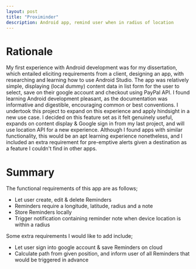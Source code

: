 ```yaml
---
layout: post
title: "Proximinder"
description: Android app, remind user when in radius of location
---
```


Rationale 
=========== 

My first experience with Android development was for my dissertation, which entailed eliciting requirements from a client, designing an app, with researching and learning how to use Android Studio. 
The app was relatively simple, displaying (local dummy) content data in list form for the user to select, save on their google account and checkout using PayPal API. 
I found learning Android development pleasant, as the documentation was informative and digestible, encouraging common or best conventions.
I undertook this project to expand on this experience and apply hindsight in a new use case. 
I decided on this feature set as it felt genuinely useful, expands on content display & Google sign in from my last project, and will use location API for a new experience. 
Although I found apps with similar functionality, this would be an apt learning experience nonetheless, and I included an extra requirement for pre-emptive alerts given a destination as a feature I couldn't find in other apps. 


Summary
============

The functional requirements of this app are as follows;

  * Let user create, edit & delete Reminders
  * Reminders require a longitude, latitude, radius and a note
  * Store Reminders locally 
  * Trigger notification containing reminder note when device location is within a radius

Some extra requirements I would like to add include;

* Let user sign into google account & save Reminders on cloud 
* Calculate path from given position, and inform user of all Reminders that would be triggered in advance